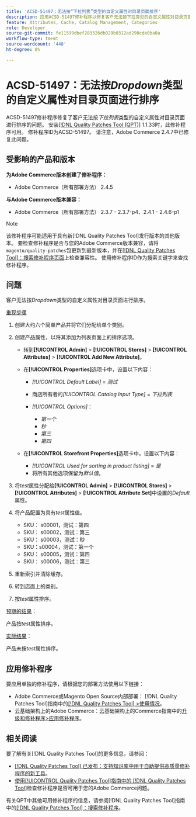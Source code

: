 ```yaml
---
title: 'ACSD-51497：无法按“下拉列表”类型的自定义属性对目录页面排序'
description: 应用ACSD-51497修补程序以修复客户无法按下拉类型的自定义属性对目录页面进行排序的Adobe Commerce问题。
feature: Attributes, Cache, Catalog Management, Categories
role: Developer
source-git-commit: fe11599dbef283326db029b0312ad290cde0ba0a
workflow-type: tm+mt
source-wordcount: '448'
ht-degree: 0%

---
```


# ACSD-51497：无法按&#x200B;*Dropdown*&#x200B;类型的自定义属性对目录页面进行排序

ACSD-51497修补程序修复了客户无法按&#x200B;*下拉列表*&#x200B;类型的自定义属性对目录页面进行排序的问题。 安装[[!DNL Quality Patches Tool (QPT)]](https://experienceleague.adobe.com/en/docs/commerce-knowledge-base/kb/announcements/commerce-announcements/magento-quality-patches-released-new-tool-to-self-serve-quality-patches) 1.1.33时，此修补程序可用。 修补程序ID为ACSD-51497。 请注意，Adobe Commerce 2.4.7中已修复此问题。

## 受影响的产品和版本

**为Adobe Commerce版本创建了修补程序：**

* Adobe Commerce（所有部署方法） 2.4.5

**与Adobe Commerce版本兼容：**

* Adobe Commerce（所有部署方法） 2.3.7 - 2.3.7-p4、2.4.1 - 2.4.6-p1

>[!NOTE]
>
>该修补程序可能适用于具有新[!DNL Quality Patches Tool]发行版本的其他版本。 要检查修补程序是否与您的Adobe Commerce版本兼容，请将`magento/quality-patches`包更新到最新版本，并在[[!DNL Quality Patches Tool]：搜索修补程序页面](https://experienceleague.adobe.com/tools/commerce-quality-patches/index.html)上检查兼容性。 使用修补程序ID作为搜索关键字来查找修补程序。

## 问题

客户无法按&#x200B;*Dropdown*&#x200B;类型的自定义属性对目录页面进行排序。

<u>重现步骤</u>

1. 创建大约六个简单产品并将它们分配给单个类别。
1. 创建产品属性，以将其添加为列表页面上的排序选项。

   * 转到&#x200B;**[!UICONTROL Admin]** > **[!UICONTROL Stores]** > **[!UICONTROL Attributes]** > **[!UICONTROL Add New Attribute]**。
   * 在&#x200B;**[!UICONTROL Properties]**&#x200B;选项卡中，设置以下内容：

      * *[!UICONTROL Default Label]* = *测试*
      * 商店所有者的&#x200B;*[!UICONTROL Catalog Input Type]* = *下拉列表*
      * *[!UICONTROL Options]*：

         * *第一个*
         * *秒*
         * *第三*
         * *第四*

   * 在&#x200B;**[!UICONTROL Storefront Properties]**&#x200B;选项卡中，设置以下内容：

      * *[!UICONTROL Used for sorting in product listing]* = *是*
      * 将所有其他选项保留为&#x200B;*默认值*。

1. 将&#x200B;*test*&#x200B;属性分配给&#x200B;**[!UICONTROL Admin]** > **[!UICONTROL Stores]** > **[!UICONTROL Attributes]** > **[!UICONTROL Attribute Set]**&#x200B;中设置的&#x200B;*Default*&#x200B;属性。
1. 将产品配置为具有&#x200B;*test*&#x200B;属性值。

   * SKU： s00001，测试：第四
   * SKU： s00002，测试：第三
   * SKU： s00003，测试：秒
   * SKU：s00004，测试：第一个
   * SKU： s00005，测试：第四
   * SKU： s00006，测试：第三

1. 重新索引并清除缓存。
1. 转到店面上的类别。
1. 按&#x200B;*test*&#x200B;属性排序。

<u>预期的结果</u>：

产品按&#x200B;*test*&#x200B;属性排序。

<u>实际结果</u>：

产品未按&#x200B;*test*&#x200B;属性排序。

## 应用修补程序

要应用单独的修补程序，请根据您的部署方法使用以下链接：

* Adobe Commerce或Magento Open Source内部部署： [!DNL Quality Patches Tool]指南中的[[!DNL Quality Patches Tool] >使用情况](/help/tools/quality-patches-tool/usage.md)。
* 云基础架构上的Adobe Commerce：云基础架构上的Commerce指南中的[升级和修补程序>应用修补程序](https://experienceleague.adobe.com/docs/commerce-cloud-service/user-guide/develop/upgrade/apply-patches.html)。

## 相关阅读

要了解有关[!DNL Quality Patches Tool]的更多信息，请参阅：

* [[!DNL Quality Patches Tool] 已发布：支持知识库中用于自助提供高质量修补程序的新工具](https://experienceleague.adobe.com/en/docs/commerce-knowledge-base/kb/announcements/commerce-announcements/magento-quality-patches-released-new-tool-to-self-serve-quality-patches)。
* [使用[!UICONTROL Quality Patches Tool]指南中的 [!DNL Quality Patches Tool]](/help/tools/quality-patches-tool/patches-available-in-qpt/check-patch-for-magento-issue-with-magento-quality-patches.md)检查修补程序是否可用于您的Adobe Commerce问题。


有关QPT中其他可用修补程序的信息，请参阅[!DNL Quality Patches Tool]指南中的[[!DNL Quality Patches Tool]：搜索修补程序](https://experienceleague.adobe.com/tools/commerce-quality-patches/index.html)。
